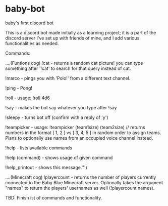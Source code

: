 # baby-bot
baby's first discord bot

This is a discord bot made initially as a learning project; it is a part of the discord server I've set up with friends of mine, and I add various functionalities as needed.

Commands:

....(Funtions cog)
!cat - returns a random cat picture! you can type something after '!cat' to search for that query instead of cat.

!marco - pings you with 'Polo!' from a different text channel.

!ping - Pong!

!roll - usage: !roll 4d6

!say - makes the bot say whatever you type after !say

!sleepy - turns bot off (confirm with a reply of 'y')

!teampicker - usage: !teampicker (team1size) (team2size) // returns numbers in the format [ 1, 2 ] vs [ 3, 4, 5 ] in random order to assign teams. Plans to optionally use names from an occupied voice channel instead.

!help - lists available commands

!help (command) - shows usage of given command

!help_printout - shows this message.''')

....(Minecraft cog)
!playercount - returns the number of players currently connected to the Baby Blue Minecraft server. Optionally takes the argument "names" to return the players' usernames as well (!playercount names).

TBD: Finish ist of commands and functionality.
